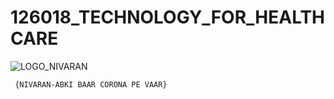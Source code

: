 # 126018_TECHNOLOGY_FOR_HEALTHCARE
![LOGO_NIVARAN](https://user-images.githubusercontent.com/70050386/91025931-ac71d900-e617-11ea-8fab-6151f3562098.jpeg)

     {NIVARAN-ABKI BAAR CORONA PE VAAR} 
